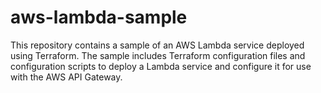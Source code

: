 # aws-lambda-sample
 This repository contains a sample of an AWS Lambda service deployed using Terraform. The sample includes Terraform configuration files and configuration scripts to deploy a Lambda service and configure it for use with the AWS API Gateway. 
